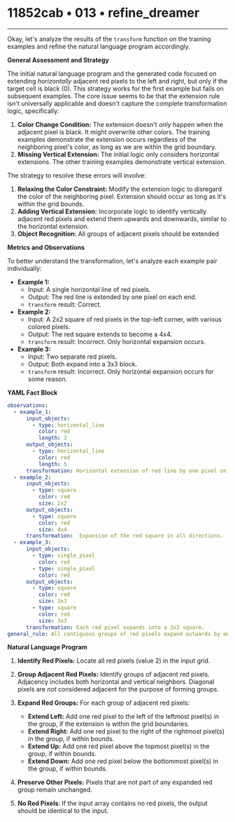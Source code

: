 # 11852cab • 013 • refine_dreamer

---
Okay, let's analyze the results of the `transform` function on the training examples and refine the natural language program accordingly.

**General Assessment and Strategy**

The initial natural language program and the generated code focused on extending *horizontally* adjacent red pixels to the left and right, but only if the target cell is black (0). This strategy works for the first example but fails on subsequent examples. The core issue seems to be that the extension rule isn't universally applicable and doesn't capture the complete transformation logic, specifically:

1.  **Color Change Condition:** The extension doesn't *only* happen when the adjacent pixel is black. It might overwrite other colors. The training examples demonstrate the extension occurs regardless of the neighboring pixel's color, as long as we are within the grid boundary.
2.  **Missing Vertical Extension:** The initial logic only considers horizontal extensions. The other training examples demonstrate vertical extension.

The strategy to resolve these errors will involve:

1.  **Relaxing the Color Constraint:** Modify the extension logic to disregard the color of the neighboring pixel. Extension should occur as long as it's within the grid bounds.
2.  **Adding Vertical Extension:** Incorporate logic to identify vertically adjacent red pixels and extend them upwards and downwards, similar to the horizontal extension.
3.  **Object Recognition**: All groups of adjacent pixels should be extended

**Metrics and Observations**

To better understand the transformation, let's analyze each example pair individually:

*   **Example 1:**
    *   Input: A single horizontal line of red pixels.
    *   Output: The red line is extended by one pixel on each end.
    *   `transform` result: Correct.
*   **Example 2:**
    *   Input: A 2x2 square of red pixels in the top-left corner, with various colored pixels.
    *   Output: The red square extends to become a 4x4.
    *   `transform` result: Incorrect. Only horizontal expansion occurs.
*   **Example 3:**
    *    Input: Two separate red pixels.
    *   Output: Both expand into a 3x3 block.
    *   `transform` result: Incorrect. Only horizontal expansion occurs for some reason.

**YAML Fact Block**

```yaml
observations:
  - example_1:
      input_objects:
        - type: horizontal_line
          color: red
          length: 3
      output_objects:
        - type: horizontal_line
          color: red
          length: 5
      transformation: Horizontal extension of red line by one pixel on each end.
  - example_2:
      input_objects:
        - type: square
          color: red
          size: 2x2
      output_objects:
        - type: square
          color: red
          size: 4x4
      transformation:  Expansion of the red square in all directions.
  - example_3:
      input_objects:
        - type: single_pixel
          color: red
        - type: single_pixel
          color: red
      output_objects:
        - type: square
          color: red
          size: 3x3
        - type: square
          color: red
          size: 3x3
      transformation: Each red pixel expands into a 3x3 square.
general_rule: All contiguous groups of red pixels expand outwards by one pixel in all four directions (up, down, left, right), regardless of initial shape.
```

**Natural Language Program**

1.  **Identify Red Pixels:** Locate all red pixels (value 2) in the input grid.

2.  **Group Adjacent Red Pixels:** Identify groups of adjacent red pixels. Adjacency includes both horizontal and vertical neighbors. Diagonal pixels are *not* considered adjacent for the purpose of forming groups.

3.  **Expand Red Groups:** For each group of adjacent red pixels:
    *   **Extend Left:** Add one red pixel to the left of the leftmost pixel(s) in the group, if the extension is within the grid boundaries.
    *   **Extend Right:** Add one red pixel to the right of the rightmost pixel(s) in the group, if within bounds.
    *   **Extend Up:** Add one red pixel above the topmost pixel(s) in the group, if within bounds.
    *   **Extend Down:** Add one red pixel below the bottommost pixel(s) in the group, if within bounds.

4.  **Preserve Other Pixels:** Pixels that are not part of any expanded red group remain unchanged.

5. **No Red Pixels**: If the input array contains no red pixels, the output should be identical to the input.

